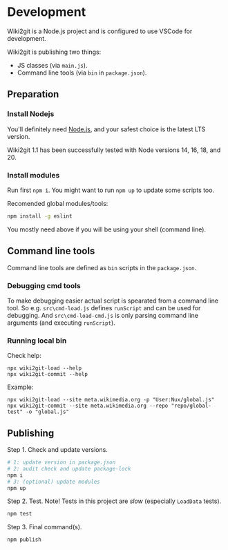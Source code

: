 Development
==========================

Wiki2git is a Node.js project and is configured to use VSCode for development.

Wiki2git is publishing two things:
- JS classes (via `main.js`).
- Command line tools (via `bin` in `package.json`).


Preparation
----------------------

### Install Nodejs
You'll definitely need [Node.js](https://nodejs.org/en), and your safest choice is the latest LTS version.

Wiki2git 1.1 has been successfully tested with Node versions 14, 16, 18, and 20.

### Install modules
Run first `npm i`.
You might want to run `npm up` to update some scripts too.

Recomended global modules/tools:
```bash
npm install -g eslint
```
You mostly need above if you will be using your shell (command line).


Command line tools
----------------------

Command line tools are defined as `bin` scripts in the `package.json`.

### Debugging cmd tools

To make debugging easier actual script is spearated from a command line tool.
So e.g. `src\cmd-load.js` defines `runScript` and can be used for debugging.
And `src\cmd-load-cmd.js` is only parsing command line arguments (and executing `runScript`).

### Running local bin

Check help:
```
npx wiki2git-load --help
npx wiki2git-commit --help
```

Example:
```
npx wiki2git-load --site meta.wikimedia.org -p "User:Nux/global.js"
npx wiki2git-commit --site meta.wikimedia.org --repo "repo/global-test" -o "global.js"
```


Publishing
----------------------

Step 1. Check and update versions.
```bash
# 1: update version in package.json
# 2: audit check and update package-lock
npm i
# 3: (optional) update modules 
npm up
```

Step 2. Test. Note! Tests in this project are *slow* (especially `LoadData` tests).
```bash
npm test
```
 
Step 3. Final command(s).
```bash
npm publish
```
